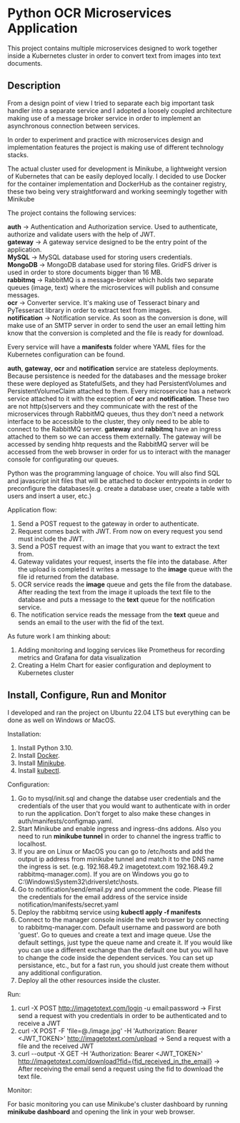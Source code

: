# Python OCR Microservices Application

This project contains multiple microservices designed to work together inside a Kubernetes cluster in order to convert text from images into text documents.

## Description

From a design point of view I tried to separate each big important task handler into a separate service and I adopted a loosely coupled architecture making use of a message broker service in order to implement an asynchronous connection between services.

In order to experiment and practice with microservices design and implementation features the project is making use of different technology stacks.

The actual cluster used for development is Minikube, a lightweight version of Kubernetes that can be easily deployed locally. I decided to use Docker for the container implementation and DockerHub as the container registry, these two being very straightforward and working seemingly together with Minikube

The project contains the following services:

**auth** -> Authentication and Authorization service. Used to authenticate, authorize and validate users with the help of JWT. </br>
**gateway** -> A gateway service designed to be the entry point of the application. </br>
**MySQL** -> MySQL database used for storing users credentials. </br>
**MongoDB** -> MongoDB database used for storing files. GridFS driver is used in order to store documents bigger than 16 MB. </br>
**rabbitmq** -> RabbitMQ is a message-broker which holds two separate queues (image, text) where the microservices will publish and consume messages. </br>
**ocr** -> Converter service. It's making use of Tesseract binary and PyTesseract library in order to extract text from images. </br>
**notification** -> Notification service. As soon as the conversion is done, will make use of an SMTP server in order to send the user an email letting him know that the conversion is completed and the file is ready for download. </br>

Every service will have a **manifests** folder where YAML files for the Kubernetes configuration can be found.

**auth**, **gateway**, **ocr** and **notification** service are stateless deployments. Because persistence is needed for the databases and the message broker these were deployed as StatefulSets, and they had PersistentVolumes and PersistentVolumeClaim attached to them. Every microservice has a network service attached to it with the exception of **ocr** and **notification**. These two are not http(s)servers and they communicate with the rest of the microservices through RabbitMQ queues, thus they don't need a network interface to be accessible to the cluster, they only need to be able to connect to the RabbitMQ server. **gateway** and **rabbitmq** have an ingress attached to them so we can access them externally. The gateway will be accessed by sending hhtp requests and the RabbitMQ server will be accessed from the web browser in order for us to interact with the manager console for configurating our queues.

Python was the programming language of choice. You will also find SQL and javascript init files that will be attached to docker entrypoints in order to preconfigure the databases(e.g. create a database user, create a table with users and insert a user, etc.)

Application flow:

1. Send a POST request to the gateway in order to authenticate.
2. Request comes back with JWT. From now on every request you send must include the JWT.
3. Send a POST request with an image that you want to extract the text from.
4. Gateway validates your request, inserts the file into the database. After the upload is completed it writes a message to the **image** queue with the file id returned from the database.
5. OCR service reads the **image** queue and gets the file from the database. After reading the text from the image it uploads the text file to the database and puts a message to the **text** queue for the notification service.
6. The notification service reads the message from the **text** queue and sends an email to the user with the fid of the text.

As future work I am thinking about:

1. Adding monitoring and logging services like Prometheus for recording metrics and Grafana for data visualization
2. Creating a Helm Chart for easier configuration and deployment to Kubernetes cluster

## Install, Configure, Run and Monitor

I developed and ran the project on Ubuntu 22.04 LTS but everything can be done as well on Windows or MacOS.

Installation:

1. Install Python 3.10.
2. Install [Docker](https://docs.docker.com/engine/install/).
3. Install [Minikube](https://minikube.sigs.k8s.io/docs/start/).
4. Install [kubectl](https://kubernetes.io/docs/tasks/tools/).

Configuration:

1. Go to mysql/init.sql and change the databse user credentials and the credentials of the user that you would want to authenticate with in order to run the application. Don't forget to also make these changes in auth/manifests/configmap.yaml.
2. Start Minikube and enable ingress and ingress-dns addons. Also you need to run **minikube tunnel** in order to channel the ingress traffic to localhost.
3. If you are on Linux or MacOS you can go to /etc/hosts and add the output ip address from minikube tunnel and match it to the DNS name the ingress is set. (e.g. 192.168.49.2 imagetotext.com 192.168.49.2 rabbitmq-manager.com). If you are on Windows you go to C:\Windows\System32\drivers\etc\hosts.
4. Go to notification/send/email.py and uncomment the code. Please fill the credentials for the email address of the service inside notification/manifests/secret.yaml
5. Deploy the rabbitmq service using **kubectl apply -f manifests**
6. Connect to the manager console inside the web browser by connecting to rabbitmq-manager.com. Default username and password are both 'guest'. Go to queues and create a text and image queue. Use the default settings, just type the queue name and create it. If you would like you can use a different exchange than the default one but you will have to change the code inside the dependent services. You can set up persistance, etc., but for a fast run, you should just create them without any additional configuration.
7. Deploy all the other resources inside the cluster.

Run:

1. curl -X POST http://imagetotext.com/login -u email:password -> First send a request with you credentials in order to be authenticated and to receive a JWT
2. curl -X POST -F 'file=@./image.jpg' -H 'Authorization: Bearer <JWT_TOKEN>' http://imagetotext.com/upload -> Send a request with a file and the received JWT
3. curl --output -X GET -H 'Authorization: Bearer <JWT_TOKEN>' http://imagetotext.com/download?fid={fid_received_in_the_email} -> After receiving the email send a request using the fid to download the text file.

Monitor:

For basic monitoring you can use Minikube's cluster dashboard by running **minikube dashboard** and opening the link in your web browser.
